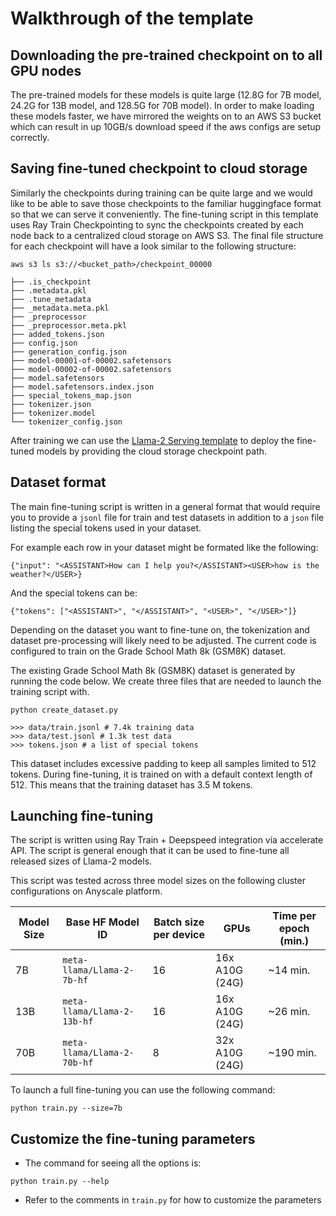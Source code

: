 # Walkthrough of the template

## Downloading the pre-trained checkpoint on to all GPU nodes 

The pre-trained models for these models is quite large (12.8G for 7B model, 24.2G for 13B model, and 128.5G for 70B model). In order to make loading these models faster, we have mirrored the weights on to an AWS S3 bucket which can result in up 10GB/s download speed if the aws configs are setup correctly. 

## Saving fine-tuned checkpoint to cloud storage

Similarly the checkpoints during training can be quite large and we would like to be able to save those checkpoints to the familiar huggingface format so that we can serve it conveniently. The fine-tuning script in this template uses Ray Train Checkpointing to sync the checkpoints created by each node back to a centralized cloud storage on AWS S3. The final file structure for each checkpoint will have a look similar to the following structure:

```
aws s3 ls s3://<bucket_path>/checkpoint_00000

├── .is_checkpoint
├── .metadata.pkl
├── .tune_metadata
├── _metadata.meta.pkl
├── _preprocessor
├── _preprocessor.meta.pkl
├── added_tokens.json
├── config.json
├── generation_config.json
├── model-00001-of-00002.safetensors
├── model-00002-of-00002.safetensors
├── model.safetensors
├── model.safetensors.index.json
├── special_tokens_map.json
├── tokenizer.json
├── tokenizer.model
└── tokenizer_config.json
```

After training we can use the <a href="placeholder.com" target="_blank">Llama-2 Serving template</a> to deploy the fine-tuned models by providing the cloud storage checkpoint path.

## Dataset format

The main fine-tuning script is written in a general format that would require you to provide a `jsonl` file for train and test datasets in addition to a `json` file listing the special tokens used in your dataset. 

For example each row in your dataset might be formated like the following:

```
{"input": "<ASSISTANT>How can I help you?</ASSISTANT><USER>how is the weather?</USER>}
```

And the special tokens can be:

```
{"tokens": ["<ASSISTANT>", "</ASSISTANT>", "<USER>", "</USER>"]}
```

Depending on the dataset you want to fine-tune on, the tokenization and dataset pre-processing will likely need to be adjusted. The current code is configured to train on the Grade School Math 8k (GSM8K) dataset. 

The existing Grade School Math 8k (GSM8K) dataset is generated by running the code below. We create three files that are needed to launch the training script with. 

```
python create_dataset.py

>>> data/train.jsonl # 7.4k training data
>>> data/test.jsonl # 1.3k test data
>>> tokens.json # a list of special tokens
```

This dataset includes excessive padding to keep all samples limited to 512 tokens. During fine-tuning, it is trained on with a default context length of 512. This means that the training dataset has 3.5 M tokens.


## Launching fine-tuning

The script is written using Ray Train + Deepspeed integration via accelerate API. The script is general enough that it can be used to fine-tune all released sizes of Llama-2 models. 

This script was tested across three model sizes on the following cluster configurations on Anyscale platform. 


| Model Size | Base HF Model ID             | Batch size per device | GPUs           | Time per epoch (min.) |
|------------|------------------------------|-----------------------|----------------|-----------------------|
| 7B         | `meta-llama/Llama-2-7b-hf`   | 16                    | 16x A10G (24G) | ~14 min.              |
| 13B        | `meta-llama/Llama-2-13b-hf`  | 16                    | 16x A10G (24G) | ~26 min.              |
| 70B        | `meta-llama/Llama-2-70b-hf`  | 8                     | 32x A10G (24G) | ~190 min.             |


To launch a full fine-tuning you can use the following command:

```
python train.py --size=7b
```


## Customize the fine-tuning parameters
- The command for seeing all the options is:

```
python train.py --help
```

- Refer to the comments in `train.py` for how to customize the parameters